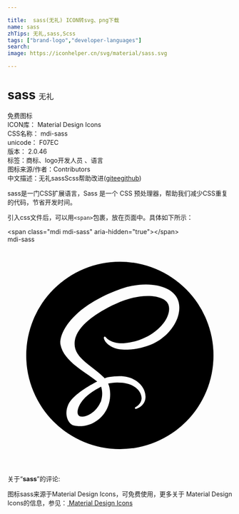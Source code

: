 ```yaml
---

title:  sass(无礼) ICON转svg、png下载
name: sass
zhTips: 无礼,sass,Scss
tags: ["brand-logo","developer-languages"]
search: 
image: https://iconhelper.cn/svg/material/sass.svg

---
```


# sass  <small style="font-size: 60%;font-weight: 100">无礼</small>


<div class="detail-page">
<p>
<span><span class="badge-success badge">免费图标</span> </span>
<br/>
<span>
ICON库：
<span class="badge-secondary badge">Material Design Icons</span> 
</span>
<br/>
<span>
CSS名称：
<span class="badge-secondary badge">mdi-sass</span> 
</span>
<br/>
<span>
unicode：
<span class="badge-secondary badge">F07EC</span> 
<copy-btn content='F07EC' btn-title=""></copy-btn>
<copy-btn :content='String.fromCodePoint(parseInt("F07EC", 16))' btn-title="复制U"></copy-btn>
</span>
<br/>
<span>
版本：
<span class="badge-secondary badge">2.0.46</span> 
</span><br/><span>标签：<span class="badge-light badge"><router-link to="/tags/brand-logo.html">商标、logo</router-link></span><span class="badge-light badge"><router-link to="/tags/developer-languages.html">开发人员 、语言</router-link></span></span>
<br/>
<span>图标来源/作者：<span class="badge-light badge">Contributors</span></span> 
<br/>
<span class="zh-detail">中文描述：<span class="badge-primary badge">无礼</span><span class="badge-primary badge">sass</span><span class="badge-primary badge">Scss</span><span class="help-link"><span>帮助改进</span>(<a href="https://gitee.com/liuwave/icon-helper/edit/master/json/material/sass.json" target="_blank" rel="noopener noreferrer">gitee</a><a href="https://github.com/liuwave/icon-helper/edit/master/json/material/sass.json" target="_blank" rel="noopener noreferrer">github</a></span>)</span><br/>
</p>
</div><div class="description description alert alert-light">sass是一门CSS扩展语言，Sass 是一个 CSS 预处理器，帮助我们减少CSS重复的代码，节省开发时间。</div>
<div class="alert alert-dark">
  <i class="mdi mdi-sass mdi-48px"></i>
  <i class="mdi mdi-sass mdi-36px"></i>
  <i class="mdi mdi-sass mdi-24px"></i>
  <i class="mdi mdi-sass mdi-18px"></i>
</div>
<div>
  <p>引入css文件后，可以用<code>&lt;span&gt;</code>包裹，放在页面中。具体如下所示：    
  </p>
  <div class="alert alert-primary" style="font-size: 14px">
    &lt;span class="mdi mdi-sass" aria-hidden="true"&gt;&lt;/span&gt;
    <copy-btn content='<span class="mdi mdi-sass" aria-hidden="true"></span>'></copy-btn>
  </div>
  <div class="alert alert-secondary">
    <i class="mdi mdi-sass"
    style="font-size: 24px"
    aria-hidden="true"></i> mdi-sass
    <copy-btn content="mdi-sass" btn-title="复制图标名称"></copy-btn>
  </div>
</div>
<div id="svg" class="svg-wrap">
<svg xmlns="http://www.w3.org/2000/svg" viewBox="0 0 24 24"><path d="M12,2A10,10 0 0,1 22,12A10,10 0 0,1 12,22A10,10 0 0,1 2,12A10,10 0 0,1 12,2M10,15.33C10.16,15.87 10.14,16.37 10,16.83C10,16.88 9.96,16.93 9.94,17C9.92,17 9.9,17.07 9.87,17.12C9.76,17.36 9.6,17.59 9.41,17.79C8.83,18.43 8,18.67 7.67,18.47C7.29,18.25 7.5,17.35 8.16,16.64C8.88,15.88 9.92,15.38 9.92,15.38V15.38L10,15.33M18.27,6.28C17.82,4.5 14.87,3.92 12.09,4.91C10.43,5.5 8.63,6.42 7.34,7.63C5.81,9.07 5.56,10.32 5.66,10.84C6,12.68 8.54,13.89 9.58,14.78V14.79C9.28,14.94 7.04,16.07 6.5,17.23C5.96,18.45 6.6,19.33 7,19.45C8.34,19.81 9.69,19.16 10.41,18.07C11.11,17.03 11.06,15.68 10.75,15C11.17,14.9 11.66,14.85 12.28,14.92C14.04,15.13 14.38,16.22 14.31,16.68C14.25,17.14 13.88,17.39 13.76,17.47C13.64,17.54 13.6,17.57 13.61,17.63C13.62,17.71 13.68,17.71 13.78,17.69C13.93,17.66 14.71,17.32 14.74,16.47C14.78,15.39 13.75,14.19 11.93,14.22C11.18,14.24 10.71,14.31 10.37,14.44L10.29,14.35C9.16,13.15 7.08,12.3 7.17,10.68C7.2,10.09 7.4,8.55 11.17,6.67C14.25,5.13 16.72,5.55 17.15,6.5C17.76,7.83 15.83,10.32 12.63,10.68C11.41,10.82 10.76,10.34 10.6,10.17C10.43,10 10.41,9.97 10.35,10C10.24,10.07 10.31,10.23 10.35,10.33C10.44,10.58 10.84,11 11.5,11.24C12.09,11.43 13.53,11.54 15.26,10.87C17.2,10.12 18.72,8.03 18.27,6.28Z" /></svg>
</div>
<detail full-name='mdi-sass'></detail>
<div class="icon-detail__container">
<p>关于“<b>sass</b>”的评论:</p>
</div>
<Vssue title="关于“sass”的评论" />    
<div><p>图标sass来源于Material Design Icons，可免费使用，更多关于 Material Design Icons的信息，参见：<a target="_blank" href="https://iconhelper.cn/material.html"> Material Design Icons</a>
</p></div>
